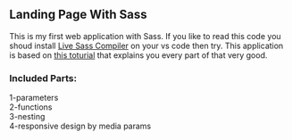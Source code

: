 ## Landing Page With Sass

This is my first web application with Sass. If you like to read this code you shoud install [Live Sass Compiler](https://marketplace.visualstudio.com/items?itemName=ritwickdey.live-sass)   on your vs code then try.
This application is based on [this toturial](https://www.youtube.com/watch?v=roywYSEPSvc---) that explains you every part of that very good.


### Included Parts:

1-parameters <br>
2-functions <br>
3-nesting <br>
4-responsive design by media params
